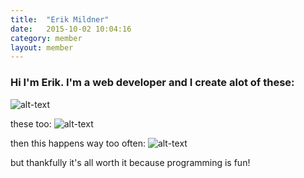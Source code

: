 ```yaml
---
title:  "Erik Mildner"
date:   2015-10-02 10:04:16
category: member
layout: member
---
```


### Hi I'm Erik.  I'm a web developer and I create alot of these:
![alt-text](https://blog.dashburst.com/wp-content/uploads/2014/03/6509400855_f36a7fea54_o-728x582.jpg)

these too:
![alt-text](http://www.retro-daze.org/images/postImages/142340666816.jpg)

then this happens way too often:
![alt-text](http://www.flubu.com/blog/wp-content/uploads/2014/03/grumpycat-programming.jpg)

but thankfully it's all worth it because programming is fun!